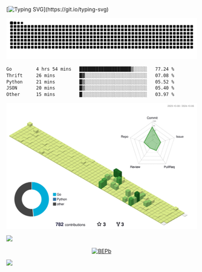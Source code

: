 [![Typing SVG](https://readme-typing-svg.demolab.com?font=JetBrains+Mono&duration=3000&center=true&vCenter=true&multiline=true&repeat=false&width=800&height=80&lines=Welcome+to+KevinMatt's+workshop;Do+not+go+gentle+into+that+good+night.)](https://git.io/typing-svg)

![snake-grid](https://raw.githubusercontent.com/kevinmatthe/kevinmatthe/output/github-contribution-grid-snake-dark.svg)

<!--START_SECTION:waka-->

```txt
Go         4 hrs 54 mins   ███████████████████▒░░░░░   77.24 %
Thrift     26 mins         █▓░░░░░░░░░░░░░░░░░░░░░░░   07.08 %
Python     21 mins         █▒░░░░░░░░░░░░░░░░░░░░░░░   05.52 %
JSON       20 mins         █▒░░░░░░░░░░░░░░░░░░░░░░░   05.40 %
Other      15 mins         █░░░░░░░░░░░░░░░░░░░░░░░░   03.97 %
```

<!--END_SECTION:waka-->

<!--   profile-green-animate -->
![](./profile-3d-contrib/profile-green-animate.svg)

<!--  2d history skills -->
<img src="https://cr-skills-chart-widget.azurewebsites.net/api/api?username=kevinmatthe" width="auto"></img>

<p align="center"> 
<a href="https://github.com/ryo-ma/github-profile-trophy"><img src="https://github-profile-trophy.vercel.app/?username=kevinmatthe" alt="BEPb" /></a>
</p>

<img src="https://cr-ss-service.azurewebsites.net/api/ScreenShot?widget=summary&username=kevinmatthe" width="auto"></img>
